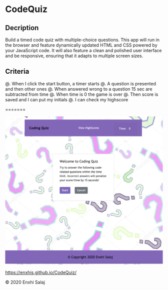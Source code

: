 # CodeQuiz

## Decription
Build a timed code quiz with multiple-choice questions. This app will run in the browser and feature dynamically updated HTML and CSS powered by your JavaScript code. It will also feature a clean and polished user interface and be responsive, ensuring that it adapts to multiple screen sizes.

## Criteria
@. When I click the start button, a timer starts
@. A question is presented and then other ones
@. When answered wrong to a question 15 sec are subtracted from time
@. When time is 0 the game is over
@. Then score is saved and I can put my initials
@. I can check my highscore

=======

![QuizScreenshot](/Assets/Images/QuizScreenshot.png)

https://enxhis.github.io/CodeQuiz/


© 2020 Enxhi Salaj

